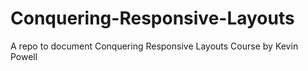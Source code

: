 # Conquering-Responsive-Layouts
A repo to document Conquering Responsive Layouts Course by Kevin Powell
